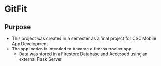 # GitFit

## Purpose
- This project was created in a semester as a final project for CSC Mobile App Development
- The application is intended to become a fitness tracker app
  - Data was stored in a Firestore Database and Accessed using an external Flask Server
